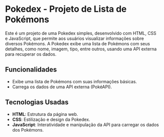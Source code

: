 # Pokedex - Projeto de Lista de Pokémons

Este é um projeto de uma Pokedex simples, desenvolvido com HTML, CSS e JavaScript, que permite aos usuários visualizar informações sobre diversos Pokémons. A Pokedex exibe uma lista de Pokémons com seus detalhes, como nome, imagem, tipo, entre outros, usando uma API externa para recuperar os dados.

## Funcionalidades

- Exibe uma lista de Pokémons com suas informações básicas.
- Carrega os dados de uma API externa (PokéAPI).

## Tecnologias Usadas

- **HTML**: Estrutura da página web.
- **CSS**: Estilização e design da Pokedex.
- **JavaScript**: Interatividade e manipulação da API para carregar os dados dos Pokémons.

